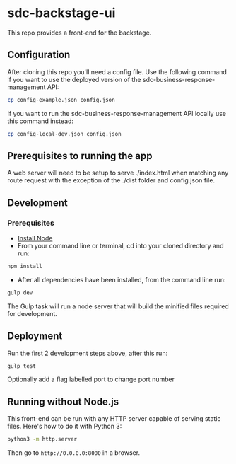 # sdc-backstage-ui

This repo provides a front-end for the backstage.

## Configuration

After cloning this repo you'll need a config file. Use the following command
if you want to use the deployed version of the
sdc-business-response-management API:

```bash
cp config-example.json config.json
```

If you want to run the sdc-business-response-management API locally use this
command instead:

```bash
cp config-local-dev.json config.json
```

## Prerequisites to running the app

A web server will need to be setup to serve ./index.html when matching any route
request with the exception of the ./dist folder and config.json file.

## Development

### Prerequisites
* [Install Node](https://nodejs.org/)
* From your command line or terminal, cd into your cloned directory and run:
```bash
npm install
```
* After all dependencies have been installed, from the command line run:
```bash
gulp dev
```
The Gulp task will run a node server that will build the minified files required
for development.

## Deployment

Run the first 2 development steps above, after this run:
```bash
gulp test
```
Optionally add a flag labelled port to change port number

## Running without Node.js

This front-end can be run with any HTTP server capable of serving static
files. Here's how to do it with Python 3:

```bash
python3 -m http.server       
```

Then go to `http://0.0.0.0:8000` in a browser.